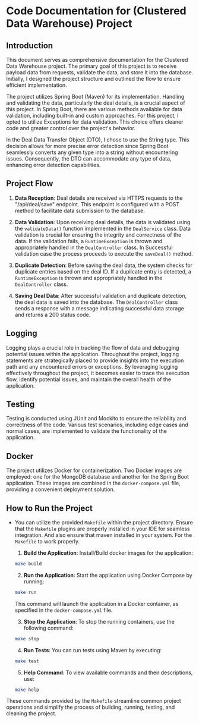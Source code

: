 # Code Documentation for (Clustered Data Warehouse) Project

## Introduction
This document serves as comprehensive documentation for the Clustered Data Warehouse project. The primary goal of this project is to receive payload data from requests, validate the data, and store it into the database. Initially, I designed the project structure and outlined the flow to ensure efficient implementation.

The project utilizes Spring Boot (Maven) for its implementation. Handling and validating the data, particularly the deal details, is a crucial aspect of this project. In Spring Boot, there are various methods available for data validation, including built-in and custom approaches. For this project, I opted to utilize Exceptions for data validation. This choice offers cleaner code and greater control over the project's behavior.

In the Deal Data Transfer Object (DTO), I chose to use the String type. This decision allows for more precise error detection since Spring Boot seamlessly converts any given type into a string without encountering issues. Consequently, the DTO can accommodate any type of data, enhancing error detection capabilities.

## Project Flow
1. **Data Reception**: Deal details are received via HTTPS requests to the "/api/deal/save" endpoint. This endpoint is configured with a POST method to facilitate data submission to the database.

2. **Data Validation**: Upon receiving deal details, the data is validated using the `validateData()` function implemented in the `DealService` class. Data validation is crucial for ensuring the integrity and correctness of the data. If the validation fails, a `RuntimeException` is thrown and appropriately handled in the `DealController` class. In Successful validation case the process proceeds to execute the `saveDeal()` method.

3. **Duplicate Detection**: Before saving the deal data, the system checks for duplicate entries based on the deal ID. If a duplicate entry is detected, a `RuntimeException` is thrown and appropriately handled in the `DealController` class.

4. **Saving Deal Data**: After successful validation and duplicate detection, the deal data is saved into the database. The `DealController` class sends a response with a message indicating successful data storage and returns a 200 status code.

## Logging
Logging plays a crucial role in tracking the flow of data and debugging potential issues within the application. Throughout the project, logging statements are strategically placed to provide insights into the execution path and any encountered errors or exceptions. By leveraging logging effectively throughout the project, it becomes easier to trace the execution flow, identify potential issues, and maintain the overall health of the application.

## Testing
Testing is conducted using JUnit and Mockito to ensure the reliability and correctness of the code. Various test scenarios, including edge cases and normal cases, are implemented to validate the functionality of the application.

## Docker
The project utilizes Docker for containerization. Two Docker images are employed: one for the MongoDB database and another for the Spring Boot application. These images are combined in the `docker-compose.yml` file, providing a convenient deployment solution.

## How to Run the Project


- You can utilize the provided `Makefile` within the project directory. Ensure that the `Makefile` plugins are properly installed in your IDE for seamless integration. And also ensure that maven installed in your system. For the `Makefile` to work properly.
  1. **Build the Application**: Install/Build docker images for the application:
    ```bash
    make build
    ```

  2. **Run the Application**: Start the application using Docker Compose by running:
    ```bash
    make run
    ```

   This command will launch the application in a Docker container, as specified in the `docker-compose.yml` file.

  3. **Stop the Application**: To stop the running containers, use the following command:
    ```bash
    make stop
    ```

  4. **Run Tests**: You can run tests using Maven by executing:
    ```bash
    make test
    ```

  5. **Help Command**: To view available commands and their descriptions, use:
    ```bash
    make help
    ```

These commands provided by the `Makefile` streamline common project operations and simplify the process of building, running, testing, and cleaning the project.



